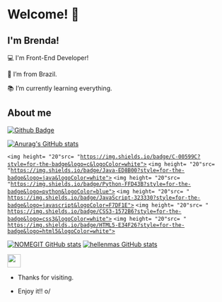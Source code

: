 # Welcome! 👋 

 

## I'm Brenda!

 

:computer: I'm Front-End Developer!

:house_with_garden: I’m from Brazil.

:books: I’m currently learning everything.

## About me

[![Github Badge](https://img.shields.io/badge/-Github-000?style=flat-square&logo=Github&logoColor=white&link=https://github.com/baguiarol)](https://github.com/baguiarol)

[![Anurag's GitHub stats](https://github-readme-stats.vercel.app/api?username=baguiarol)](https://github.com/baguiarol/github-readme-stats)


<code><img height= "20"src= "https://img.shields.io/badge/C-00599C?style=for-the-badge&logo=c&logoColor=white"></code>
<code><img height= "20"src= "https://img.shields.io/badge/Java-ED8B00?style=for-the-badge&logo=java&logoColor=white"></code>
<code><img height= "20"src= "https://img.shields.io/badge/Python-FFD43B?style=for-the-badge&logo=python&logoColor=blue"></code>
<code><img height= "20"src= "	https://img.shields.io/badge/JavaScript-323330?style=for-the-badge&logo=javascript&logoColor=F7DF1E"></code>
<code><img height= "20"src= "	https://img.shields.io/badge/CSS3-1572B6?style=for-the-badge&logo=css3&logoColor=white"></code>
<code><img height= "20"src= "	https://img.shields.io/badge/HTML5-E34F26?style=for-the-badge&logo=html5&logoColor=white"></code>

[![NOMEGIT GitHub stats](https://github-readme-stats.vercel.app/api?username=baguiarol)](https://github.com/baguiarol/github-readme-stats)
[![hellenmas GitHub stats](https://github-readme-stats.vercel.app/api?username=baguiarol)](https://github.com/baguiarol/github-readme-stats)

<img src=https://github.com/TheDudeThatCode/TheDudeThatCode/blob/master/Assets/Super_Mario.gif width="30">

- Thanks for visiting.

- Enjoy it!! o/


